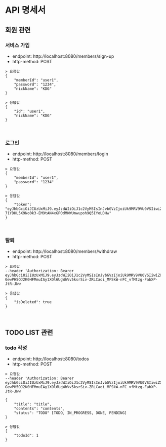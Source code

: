# API 명세서

## 회원 관련

### 서비스 가입

- endpoint: http://localhost:8080/members/sign-up
- http-method: POST

```text
> 요청값
{
    "memberId": "user1",
    "password": "1234",
    "nickName": "KDG"    
}

> 응답값
{
    "id": "user1",
    "nickName": "KDG"
}
```

<br>

### 로그인

- endpoint: http://localhost:8080/members/login
- http-method: POST

```text
> 요청값
{
    "memberId": "user1",
    "password": "1234"  
}

> 응답값
{
    "token": "eyJhbGciOiJIUzUxMiJ9.eyJzdWIiOiJ1c2VyMSIsInJvbGVzIjoiUk9MRV9VU0VSIiwiZXhwIjoxNzE3NjY1OTc0fQ.w7MMCTHmV47yEIoSBIfXqw8ROMb1PiEL2ShaFM-71YDHL5X9No0k3-EM9tAN4xGPOdMKWUnwupoh9Q5IYoLDHw"
}
```

<br>

### 탈퇴

- endpoint: http://localhost:8080/members/withdraw
- http-method: POST

```text
> 요청값
--header 'Authorization: Bearer eyJhbGciOiJIUzUxMiJ9.eyJzdWIiOiJ1c2VyMSIsInJvbGVzIjoiUk9MRV9VU0VSIiwiZXhwIjoxNzE3NjY5MzM4fQ.WyS5sN9Zu-GewPH5OJ2K0HFMmuIAy1XOl6UgWhVv5ksrSiv-ZRLCaoi_MFSkW-nFC_vfMtzg-FabXP-JtR-JNw

> 응답값
{
    "isDeleted": true
}
```

<br>

## TODO LIST 관련

### todo 작성

- endpoint: http://localhost:8080/todos
- http-method: POST

```text
> 요청값
--header 'Authorization: Bearer eyJhbGciOiJIUzUxMiJ9.eyJzdWIiOiJ1c2VyMSIsInJvbGVzIjoiUk9MRV9VU0VSIiwiZXhwIjoxNzE3NjY5MzM4fQ.WyS5sN9Zu-GewPH5OJ2K0HFMmuIAy1XOl6UgWhVv5ksrSiv-ZRLCaoi_MFSkW-nFC_vfMtzg-FabXP-JtR-JNw

{
    "title": "title",
    "contents": "contents",
    "status": "TODO" [TODO, IN_PROGRESS, DONE, PENDING]
}

> 응답값
{
    "todoId": 1
}
```